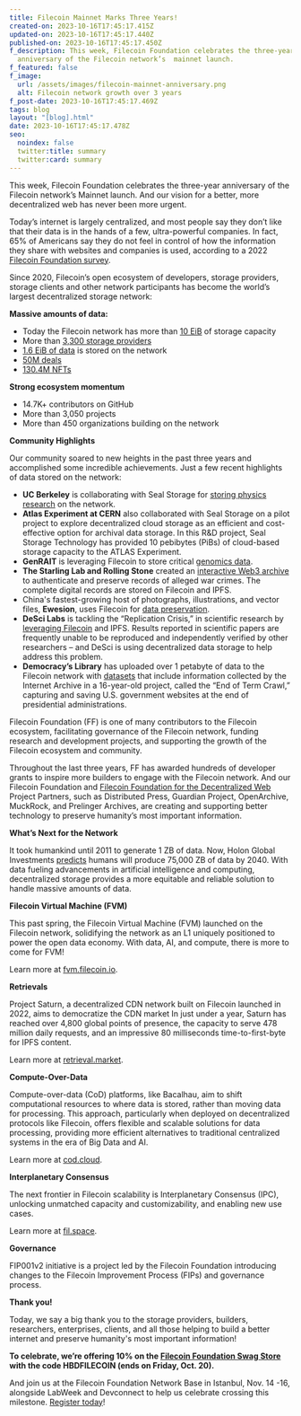 ```yaml
---
title: Filecoin Mainnet Marks Three Years!
created-on: 2023-10-16T17:45:17.415Z
updated-on: 2023-10-16T17:45:17.440Z
published-on: 2023-10-16T17:45:17.450Z
f_description: This week, Filecoin Foundation celebrates the three-year
  anniversary of the Filecoin network’s  mainnet launch.
f_featured: false
f_image:
  url: /assets/images/filecoin-mainnet-anniversary.png
  alt: Filecoin network growth over 3 years
f_post-date: 2023-10-16T17:45:17.469Z
tags: blog
layout: "[blog].html"
date: 2023-10-16T17:45:17.478Z
seo:
  noindex: false
  twitter:title: summary
  twitter:card: summary
---
```

This week, Filecoin Foundation celebrates the three-year anniversary of the Filecoin network’s Mainnet launch. And our vision for a better, more decentralized web has never been more urgent. 

Today’s internet is largely centralized, and most people say they don’t like that their data is in the hands of a few, ultra-powerful companies. In fact, 65% of Americans say they do not feel in control of how the information they share with websites and companies is used, according to a 2022 [Filecoin Foundation survey](https://fil.org/blog/new-survey-american-consumers-are-ready-to-change-up-to-web3/).

Since 2020, Filecoin’s open ecosystem of developers, storage providers, storage clients and other network participants has become the world’s largest decentralized storage network:

**Massive amounts of data:**

* Today the Filecoin network has more than [10 EiB](https://dashboard.starboard.ventures/capacity-services) of storage capacity 
* More than [3,300 storage providers](https://filecoin.io/blog/posts/filecoin-news-75/) 
* [1.6 EiB of data](https://dashboard.starboard.ventures/capacity-services) is stored on the network 
* [50M deals](https://dashboard.starboard.ventures/market-deals) 
* [130.4M NFTs](https://nft.storage/stats/)

**Strong ecosystem momentum**

* 14.7K+ contributors on GitHub
* More than 3,050 projects
* More than 450 organizations building on the network

**Community Highlights**

Our community soared to new heights in the past three years and accomplished some incredible achievements. Just a few recent highlights of data stored on the network:

* **UC Berkeley** is collaborating with Seal Storage for [storing physics research](https://www.newswire.ca/news-releases/uc-berkeley-engages-seal-storage-web3-technology-to-advance-innovative-neutrino-physics-research-883282087.html) on the network.
* **Atlas Experiment at CERN** also collaborated with Seal Storage on a pilot project to explore decentralized cloud storage as an efficient and cost-effective option for archival data storage. In this R&D project, Seal Storage Technology has provided 10 pebibytes (PiBs) of cloud-based storage capacity to the ATLAS Experiment.
* **GenRAIT** is leveraging Filecoin to store critical [genomics data](https://fil.org/blog/case-study-genrait-leverages-filecoin-network-for-greater-visibility-access-and-storage-of-genomic-data/). 
* **The Starling Lab and Rolling Stone** created an [interactive Web3 archive](https://investigation.rollingstone.com/dj-photo-war-crimes-bosnia/) to authenticate and preserve records of alleged war crimes. The complete digital records are stored on Filecoin and IPFS.
* China's fastest-growing host of photographs, illustrations, and vector files, **Ewesion**, uses Filecoin for [data preservation](https://filecoinfoundation.medium.com/storage-company-ewesion-leverages-filecoin-network-for-data-preservation-e36cecc84e0e).
* **DeSci Labs** is tackling the “Replication Crisis,” in scientific research by [leveraging Filecoin](https://fil.org/blog/case-study-desci-labs-and-filecoin-enabling-a-future-of-open-science/) and IPFS. Results reported in scientific papers are frequently unable to be reproduced and independently verified by other researchers – and DeSci is using decentralized data storage to help address this problem.
* **Democracy’s Library** has uploaded over 1 petabyte of data to the Filecoin network with [datasets](https://fil.org/blog/democracy%E2%80%99s-library-announces-more-than-a-petabyte-of-government-data-uploaded-to-the-filecoin-network/) that include information collected by the Internet Archive in a 16-year-old project, called the “End of Term Crawl,” capturing and saving U.S. government websites at the end of presidential administrations. 

Filecoin Foundation (FF) is one of many contributors to the Filecoin ecosystem, facilitating governance of the Filecoin network, funding research and development projects, and supporting the growth of the Filecoin ecosystem and community. 

Throughout the last three years, FF has awarded hundreds of developer grants to inspire more builders to engage with the Filecoin network. And our Filecoin Foundation and [Filecoin Foundation for the Decentralized Web](https://ffdweb.org/) Project Partners, such as Distributed Press, Guardian Project, OpenArchive, MuckRock, and Prelinger Archives, are creating and supporting better technology to preserve humanity’s most important information. 

**What’s Next for the Network**

It took humankind until 2011 to generate 1 ZB of data. Now, Holon Global Investments [predicts](https://holon.investments/the-holon-data-report-part-3-a-history-of-data-storage-and-a-closer-look-at-data-centres/#:~:text=Reports-,The%20Holon%20Data%20Report%20Part%203%3A%20A%20history%20of%20data,closer%20look%20at%20data%20centres&text=It%20took%20humankind%20until%202011,systems%20used%20to%20store%20data.) humans will produce 75,000 ZB of data by 2040. With data fueling advancements in artificial intelligence and computing, decentralized storage provides a more equitable and reliable solution to handle massive amounts of data.  

**Filecoin Virtual Machine (FVM)**

This past spring, the Filecoin Virtual Machine (FVM) launched on the Filecoin network, solidifying the network as an L1 uniquely positioned to power the open data economy. With data, AI, and compute, there is more to come for FVM!

Learn more at [fvm.filecoin.io](https://fvm.filecoin.io/). 

**Retrievals**

Project Saturn, a decentralized CDN network built on Filecoin launched in 2022, aims to democratize the CDN market In just under a year, Saturn has reached over 4,800 global points of presence, the capacity to serve 478 million daily requests, and an impressive 80 milliseconds time-to-first-byte for IPFS content. 

Learn more at [retrieval.market](https://retrieval.market/).

**Compute-Over-Data**

Compute-over-data (CoD) platforms, like Bacalhau, aim to shift computational resources to where data is stored, rather than moving data for processing. This approach, particularly when deployed on decentralized protocols like Filecoin, offers flexible and scalable solutions for data processing, providing more efficient alternatives to traditional centralized systems in the era of Big Data and AI. 

Learn more at [cod.cloud](https://www.cod.cloud/).

**Interplanetary Consensus** 

The next frontier in Filecoin scalability is Interplanetary Consensus (IPC), unlocking unmatched capacity and customizability, and enabling new use cases.  

Learn more at [fil.space](https://fil.space/).

**Governance**

FIP001v2 initiative is a project led by the Filecoin Foundation introducing changes to the Filecoin Improvement Process (FIPs) and governance process.

**Thank you!**

Today, we say a big thank you to the storage providers, builders, researchers, enterprises, clients, and all those helping to build a better internet and preserve humanity's most important information!

**To celebrate, we’re offering 10% on the [Filecoin Foundation Swag Store](https://swag.fil.org/) with the code HBDFILECOIN (ends on Friday, Oct. 20).**

And join us at the Filecoin Foundation Network Base in Istanbul, Nov. 14 -16, alongside LabWeek and Devconnect to help us celebrate crossing this milestone. [Register today](https://networkbase.io/register-istanbul/)!